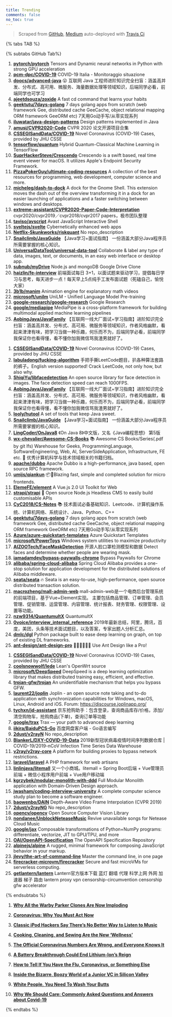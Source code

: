 ```yaml
---
title: Trending
comments: false
no_toc: true
---
```


> Scraped from [GitHub](https://github.com/trending), [Medium](https://medium.com/topic/popular)
auto-deployed with [Travis Ci](https://travis-ci.org/)

{% tabs TAB %}
<!-- tab GitHub -->
{% subtabs GitHub Tab%}
<!-- tab Daily -->
1. [**pytorch/pytorch**](https://github.com/pytorch/pytorch)
Tensors and Dynamic neural networks in Python with strong GPU acceleration
2. [**pcm-dpc/COVID-19**](https://github.com/pcm-dpc/COVID-19)
COVID-19 Italia - Monitoraggio situazione
3. [**doocs/advanced-java**](https://github.com/doocs/advanced-java)
😮 互联网 Java 工程师进阶知识完全扫盲：涵盖高并发、分布式、高可用、微服务、海量数据处理等领域知识，后端同学必看，前端同学也可学习
4. [**ajeetdsouza/zoxide**](https://github.com/ajeetdsouza/zoxide)
A fast cd command that learns your habits
5. [**geektutu/7days-golang**](https://github.com/geektutu/7days-golang)
7 days golang apps from scratch (web framework Gee, distributed cache GeeCache, object relational mapping ORM framework GeeORM etc) 7天用Go动手写/从零实现系列
6. [**iluwatar/java-design-patterns**](https://github.com/iluwatar/java-design-patterns)
Design patterns implemented in Java
7. [**amusi/CVPR2020-Code**](https://github.com/amusi/CVPR2020-Code)
CVPR 2020 论文开源项目合集
8. [**CSSEGISandData/COVID-19**](https://github.com/CSSEGISandData/COVID-19)
Novel Coronavirus (COVID-19) Cases, provided by JHU CSSE
9. [**tensorflow/quantum**](https://github.com/tensorflow/quantum)
Hybrid Quantum-Classical Machine Learning in TensorFlow
10. [**SuprHackerSteve/Crescendo**](https://github.com/SuprHackerSteve/Crescendo)
Crescendo is a swift based, real time event viewer for macOS. It utilizes Apple's Endpoint Security Framework.
11. [**PizzaPokerGuy/ultimate-coding-resources**](https://github.com/PizzaPokerGuy/ultimate-coding-resources)
A collection of the best resources for programming, web development, computer science and more.
12. [**micheleg/dash-to-dock**](https://github.com/micheleg/dash-to-dock)
A dock for the Gnome Shell. This extension moves the dash out of the overview transforming it in a dock for an easier launching of applications and a faster switching between windows and desktops.
13. [**extreme-assistant/CVPR2020-Paper-Code-Interpretation**](https://github.com/extreme-assistant/CVPR2020-Paper-Code-Interpretation)
cvpr2020/cvpr2019／cvpr2018/cvpr2017 papers，极市团队整理
14. [**taviso/avscript**](https://github.com/taviso/avscript)
Avast JavaScript Interactive Shell
15. [**sveltejs/svelte**](https://github.com/sveltejs/svelte)
Cybernetically enhanced web apps
16. [**Netflix-Skunkworks/riskquant**](https://github.com/Netflix-Skunkworks/riskquant)
No repo_description
17. [**Snailclimb/JavaGuide**](https://github.com/Snailclimb/JavaGuide)
【Java学习+面试指南】 一份涵盖大部分Java程序员所需要掌握的核心知识。
18. [**UniversalDataTool/universal-data-tool**](https://github.com/UniversalDataTool/universal-data-tool)
Collaborate & label any type of data, images, text, or documents, in an easy web interface or desktop app.
19. [**subnub/myDrive**](https://github.com/subnub/myDrive)
Node.js and mongoDB Google Drive Clone
20. [**haizlin/fe-interview**](https://github.com/haizlin/fe-interview)
前端面试每日 3+1，以面试题来驱动学习，提倡每日学习与思考，每天进步一点！每天早上5点纯手工发布面试题（死磕自己，愉悦大家）
21. [**3b1b/manim**](https://github.com/3b1b/manim)
Animation engine for explanatory math videos
22. [**microsoft/unilm**](https://github.com/microsoft/unilm)
UniLM - Unified Language Model Pre-training
23. [**google-research/google-research**](https://github.com/google-research/google-research)
Google Research
24. [**google/mediapipe**](https://github.com/google/mediapipe)
MediaPipe is a cross-platform framework for building multimodal applied machine learning pipelines
25. [**AobingJava/JavaFamily**](https://github.com/AobingJava/JavaFamily)
【互联网一线大厂面试+学习指南】进阶知识完全扫盲：涵盖高并发、分布式、高可用、微服务等领域知识，作者风格幽默，看起来津津有味，把学习当做一种乐趣，何乐而不为，后端同学必看，前端同学我保证你也看得懂，看不懂你加我微信骂我渣男就好了。
<!-- endtab -->
<!-- tab Weekly -->
1. [**CSSEGISandData/COVID-19**](https://github.com/CSSEGISandData/COVID-19)
Novel Coronavirus (COVID-19) Cases, provided by JHU CSSE
2. [**labuladong/fucking-algorithm**](https://github.com/labuladong/fucking-algorithm)
手把手撕LeetCode题目，扒各种算法套路的裤子。English version supported! Crack LeetCode, not only how, but also why.
3. [**ShiqiYu/libfacedetection**](https://github.com/ShiqiYu/libfacedetection)
An open source library for face detection in images. The face detection speed can reach 1000FPS.
4. [**AobingJava/JavaFamily**](https://github.com/AobingJava/JavaFamily)
【互联网一线大厂面试+学习指南】进阶知识完全扫盲：涵盖高并发、分布式、高可用、微服务等领域知识，作者风格幽默，看起来津津有味，把学习当做一种乐趣，何乐而不为，后端同学必看，前端同学我保证你也看得懂，看不懂你加我微信骂我渣男就好了。
5. [**looly/hutool**](https://github.com/looly/hutool)
A set of tools that keep Java sweet.
6. [**Snailclimb/JavaGuide**](https://github.com/Snailclimb/JavaGuide)
【Java学习+面试指南】 一份涵盖大部分Java程序员所需要掌握的核心知识。
7. [**LingCoder/OnJava8**](https://github.com/LingCoder/OnJava8)
《On Java 8》中文版，又名《Java编程思想》 第5版
8. [**wx-chevalier/Awesome-CS-Books**](https://github.com/wx-chevalier/Awesome-CS-Books)
📚 Awesome CS Books/Series(.pdf by git lfs) Warehouse for Geeks, ProgrammingLanguage, SoftwareEngineering, Web, AI, ServerSideApplication, Infrastructure, FE etc. 💫 优秀计算机科学与技术领域相关的书籍归档。
9. [**apache/dubbo**](https://github.com/apache/dubbo)
Apache Dubbo is a high-performance, java based, open source RPC framework.
10. [**umijs/qiankun**](https://github.com/umijs/qiankun)
📦🚀Blazing fast, simple and completed solution for micro frontends.
11. [**ElemeFE/element**](https://github.com/ElemeFE/element)
A Vue.js 2.0 UI Toolkit for Web
12. [**strapi/strapi**](https://github.com/strapi/strapi)
🚀 Open source Node.js Headless CMS to easily build customisable APIs
13. [**CyC2018/CS-Notes**](https://github.com/CyC2018/CS-Notes)
📚 技术面试必备基础知识、Leetcode、计算机操作系统、计算机网络、系统设计、Java、Python、C++
14. [**geektutu/7days-golang**](https://github.com/geektutu/7days-golang)
7 days golang apps from scratch (web framework Gee, distributed cache GeeCache, object relational mapping ORM framework GeeORM etc) 7天用Go动手写/从零实现系列
15. [**Azure/azure-quickstart-templates**](https://github.com/Azure/azure-quickstart-templates)
Azure Quickstart Templates
16. [**microsoft/PowerToys**](https://github.com/microsoft/PowerToys)
Windows system utilities to maximize productivity
17. [**AIZOOTech/FaceMaskDetection**](https://github.com/AIZOOTech/FaceMaskDetection)
开源人脸口罩检测模型和数据 Detect faces and determine whether people are wearing mask.
18. [**iamadamdev/bypass-paywalls-chrome**](https://github.com/iamadamdev/bypass-paywalls-chrome)
Bypass Paywalls for Chrome
19. [**alibaba/spring-cloud-alibaba**](https://github.com/alibaba/spring-cloud-alibaba)
Spring Cloud Alibaba provides a one-stop solution for application development for the distributed solutions of Alibaba middleware.
20. [**seata/seata**](https://github.com/seata/seata)
🔥 Seata is an easy-to-use, high-performance, open source distributed transaction solution.
21. [**macrozheng/mall-admin-web**](https://github.com/macrozheng/mall-admin-web)
mall-admin-web是一个电商后台管理系统的前端项目，基于Vue+Element实现。 主要包括商品管理、订单管理、会员管理、促销管理、运营管理、内容管理、统计报表、财务管理、权限管理、设置等功能。
22. [**nzw9314/QuantumultX**](https://github.com/nzw9314/QuantumultX)
QuantumultX
23. [**0voice/interview_internal_reference**](https://github.com/0voice/interview_internal_reference)
2019年最新总结，阿里，腾讯，百度，美团，头条等技术面试题目，以及答案，专家出题人分析汇总。
24. [**dmlc/dgl**](https://github.com/dmlc/dgl)
Python package built to ease deep learning on graph, on top of existing DL frameworks.
25. [**ant-design/ant-design-pro**](https://github.com/ant-design/ant-design-pro)
👨🏻‍💻👩🏻‍💻 Use Ant Design like a Pro!
<!-- endtab -->
<!-- tab Monthly -->
1. [**CSSEGISandData/COVID-19**](https://github.com/CSSEGISandData/COVID-19)
Novel Coronavirus (COVID-19) Cases, provided by JHU CSSE
2. [**coolsnowwolf/lede**](https://github.com/coolsnowwolf/lede)
Lean's OpenWrt source
3. [**microsoft/DeepSpeed**](https://github.com/microsoft/DeepSpeed)
DeepSpeed is a deep learning optimization library that makes distributed training easy, efficient, and effective.
4. [**trojan-gfw/trojan**](https://github.com/trojan-gfw/trojan)
An unidentifiable mechanism that helps you bypass GFW.
5. [**laurent22/joplin**](https://github.com/laurent22/joplin)
Joplin - an open source note taking and to-do application with synchronization capabilities for Windows, macOS, Linux, Android and iOS. Forum: https://discourse.joplinapp.org/
6. [**tychxn/jd-assistant**](https://github.com/tychxn/jd-assistant)
京东抢购助手：包含登录，查询商品库存/价格，添加/清空购物车，抢购商品(下单)，查询订单等功能
7. [**google/trax**](https://github.com/google/trax)
Trax — your path to advanced deep learning
8. [**iikira/BaiduPCS-Go**](https://github.com/iikira/BaiduPCS-Go)
百度网盘客户端 - Go语言编写
9. [**2dust/v2rayN**](https://github.com/2dust/v2rayN)
No repo_description
10. [**BlankerL/DXY-COVID-19-Data**](https://github.com/BlankerL/DXY-COVID-19-Data)
2019新型冠状病毒疫情时间序列数据仓库 | COVID-19/2019-nCoV Infection Time Series Data Warehouse
11. [**v2ray/v2ray-core**](https://github.com/v2ray/v2ray-core)
A platform for building proxies to bypass network restrictions.
12. [**laravel/laravel**](https://github.com/laravel/laravel)
A PHP framework for web artisans
13. [**linlinjava/litemall**](https://github.com/linlinjava/litemall)
又一个小商城。litemall = Spring Boot后端 + Vue管理员前端 + 微信小程序用户前端 + Vue用户移动端
14. [**kgrzybek/modular-monolith-with-ddd**](https://github.com/kgrzybek/modular-monolith-with-ddd)
Full Modular Monolith application with Domain-Driven Design approach.
15. [**jwasham/coding-interview-university**](https://github.com/jwasham/coding-interview-university)
A complete computer science study plan to become a software engineer.
16. [**baowenbo/DAIN**](https://github.com/baowenbo/DAIN)
Depth-Aware Video Frame Interpolation (CVPR 2019)
17. [**2dust/v2rayNG**](https://github.com/2dust/v2rayNG)
No repo_description
18. [**opencv/opencv**](https://github.com/opencv/opencv)
Open Source Computer Vision Library
19. [**nondanee/UnblockNeteaseMusic**](https://github.com/nondanee/UnblockNeteaseMusic)
Revive unavailable songs for Netease Cloud Music
20. [**google/jax**](https://github.com/google/jax)
Composable transformations of Python+NumPy programs: differentiate, vectorize, JIT to GPU/TPU, and more
21. [**OAI/OpenAPI-Specification**](https://github.com/OAI/OpenAPI-Specification)
The OpenAPI Specification Repository
22. [**alpinejs/alpine**](https://github.com/alpinejs/alpine)
A rugged, minimal framework for composing JavaScript behavior in your markup.
23. [**jlevy/the-art-of-command-line**](https://github.com/jlevy/the-art-of-command-line)
Master the command line, in one page
24. [**firecracker-microvm/firecracker**](https://github.com/firecracker-microvm/firecracker)
Secure and fast microVMs for serverless computing.
25. [**getlantern/lantern**](https://github.com/getlantern/lantern)
Lantern官方版本下载 蓝灯 翻墙 代理 科学上网 外网 加速器 梯子 路由 lantern proxy vpn censorship-circumvention censorship gfw accelerator
<!-- endtab -->
{% endsubtabs %}
<!-- endtab --><!-- tab Medium -->
1. [**Why All the Warby Parker Clones Are Now Imploding**](https://marker.medium.com/why-all-the-warby-parker-clones-are-now-imploding-44bfcc70a00c?source=topic_page---------------------------20)

2. [**Coronavirus: Why You Must Act Now**](https://medium.com/@tomaspueyo/coronavirus-act-today-or-people-will-die-f4d3d9cd99ca?source=topic_page---------0------------------1)

3. [**Classic iPod Hackers Say There’s No Better Way to Listen to Music**](https://onezero.medium.com/classic-ipod-hackers-say-theres-no-better-way-to-listen-to-music-da754fa9ad35?source=topic_page---------1------------------1)

4. [**Cooking, Cleaning, and Sewing Are the New ‘Wellness’**](https://elemental.medium.com/cooking-cleaning-and-sewing-are-the-new-wellness-f905845c732f?source=topic_page---------2------------------1)

5. [**The Official Coronavirus Numbers Are Wrong, and Everyone Knows It**](https://medium.com/the-atlantic/the-official-coronavirus-numbers-are-wrong-and-everyone-knows-it-7bfb334e0ceb?source=topic_page---------4------------------1)

6. [**A Battery Breakthrough Could End Lithium-Ion’s Reign**](https://onezero.medium.com/a-battery-breakthrough-could-end-lithium-ions-reign-9aac17fc2562?source=topic_page---------5------------------1)

7. [**How to Tell If You Have the Flu, Coronavirus, or Something Else**](https://elemental.medium.com/how-to-tell-if-you-have-the-flu-coronavirus-or-something-else-30c1c82cc50f?source=topic_page---------6------------------1)

8. [**Inside the Bizarre, Boozy World of a Junior VC in Silicon Valley**](https://marker.medium.com/inside-the-bizarre-boozy-world-of-a-junior-vc-in-silicon-valley-82dc773ee9e?source=topic_page---------7------------------1)

9. [**White People, You Need To Wash Your Butts**](https://medium.com/@indica/white-people-you-need-to-wash-your-butts-a1dd1a1b2bef?source=topic_page---------8------------------1)

10. [**Why We Should Care: Commonly Asked Questions and Answers about Covid-19**](https://medium.com/@davetroy/why-we-should-care-commonly-asked-questions-and-answers-about-covid-19-6b166f1876e9?source=topic_page---------9------------------1)

<!-- endtab -->
{% endtabs %}
